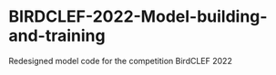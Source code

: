 # BIRDCLEF-2022-Model-building-and-training
Redesigned model code for the competition BirdCLEF 2022
